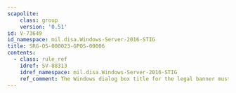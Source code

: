 ```yaml
---
scapolite:
    class: group
    version: '0.51'
id: V-73649
id_namespace: mil.disa.Windows-Server-2016-STIG
title: SRG-OS-000023-GPOS-00006
contents:
  - class: rule_ref
    idref: SV-88313
    idref_namespace: mil.disa.Windows-Server-2016-STIG
    ref_comment: The Windows dialog box title for the legal banner must be c ...
---
```


